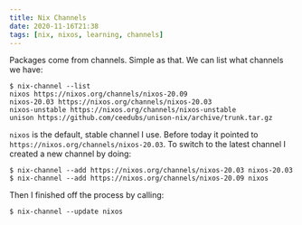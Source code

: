 ```yaml
---
title: Nix Channels
date: 2020-11-16T21:38
tags: [nix, nixos, learning, channels]
---
```


Packages come from channels. Simple as that. We can list what channels we have:

```
$ nix-channel --list
nixos https://nixos.org/channels/nixos-20.09
nixos-20.03 https://nixos.org/channels/nixos-20.03
nixos-unstable https://nixos.org/channels/nixos-unstable
unison https://github.com/ceedubs/unison-nix/archive/trunk.tar.gz
```

`nixos` is the default, stable channel I use. Before today it pointed to
`https://nixos.org/channels/nixos-20.03`. To switch to the latest channel I
created a new channel by doing:

```
$ nix-channel --add https://nixos.org/channels/nixos-20.03 nixos-20.03
$ nix-channel --add https://nixos.org/channels/nixos-20.09 nixos
```

Then I finished off the process by calling:

```
$ nix-channel --update nixos
```
